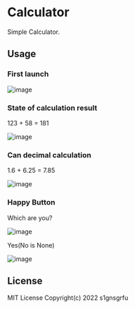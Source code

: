 # Calculator

Simple Calculator.

## Usage

### First launch

![image](https://user-images.githubusercontent.com/52664734/152679995-77d27474-652e-4fbe-a9d6-e5bc0d3d0b2d.png)

### State of calculation result
123 + 58 = 181

![image](https://user-images.githubusercontent.com/52664734/152680109-f3cc8292-7492-40b3-bcca-5406f0e81130.png)

### Can decimal calculation
1.6 + 6.25 = 7.85

![image](https://user-images.githubusercontent.com/52664734/152680425-2d05bfa4-5fa5-4f0a-aab4-78d46430c659.png)

### Happy Button
Which are you?

![image](https://user-images.githubusercontent.com/52664734/152680214-408ee24e-972b-40f0-a45d-a52294aaaa39.png)

Yes(No is None)

![image](https://user-images.githubusercontent.com/52664734/152680248-292fafb6-d393-416c-b300-7018d20cc173.png)

## License
MIT License Copyright(c) 2022 s1gnsgrfu
